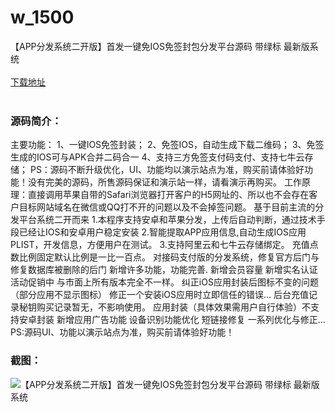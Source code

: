 # w_1500
【APP分发系统二开版】首发一键免IOS免签封包分发平台源码 带绿标 最新版系统
<br/></br>
[下载地址](https://www.uuid2.com/1500.html "下载地址")
<br/></br>
<h3>源码简介：</h3>
<p>主要功能：
1、一键IOS免签封装；
2、免签IOS，自动生成下载二维码；
3、免签生成的IOS可与APK合并二码合一
4、支持三方免签支付码支付、支持七牛云存储；
PS：源码不断升级优化，UI、功能均以演示站点为准，购买前请体验好功能！没有完美的源码，所售源码保证和演示站一样，请看演示再购买。
工作原理：直接调用苹果自带的Safari浏览器打开客户的H5网址的、所以也不会存在客户目标网站域名在微信或QQ打不开的问题以及不会掉签问题。
基于目前主流的分发平台系统二开而来
1.本程序支持安卓和苹果分发，上传后自动判断，通过技术手段已经让IOS和安卓用户稳定安装
2.智能提取APP应用信息,自动生成IOS应用PLIST，开发信息，方便用户在测试。
3.支持阿里云和七牛云存储绑定。
充值点数比例固定默认比例是一比一百点。
对接码支付版的分发系统，修复官方后门与修复数据库被删除的后门
新增许多功能，功能完善.
新增会员容量
新增实名认证
活动促销中
与市面上所有版本完全不一样。
纠正iOS应用封装后图标不变的问题（部分应用不显示图标）
修正一个安装iOS应用时立即信任的错误…
后台充值记录秘钥购买记录暂无，不影响使用。
应用封装（具体效果需用户自行体验）不支持安卓封装
新增应用广告功能
设备识别功能优化
短链接修复
一系列优化与修正…
PS:源码UI、功能以演示站点为准，购买前请体验好功能！<p>
<h3>截图：</h3>
<img src="https://www.uuid2.com/wp-content/uploads/img/202110/4d9b884652.gif" alt="【APP分发系统二开版】首发一键免IOS免签封包分发平台源码 带绿标 最新版系统">
